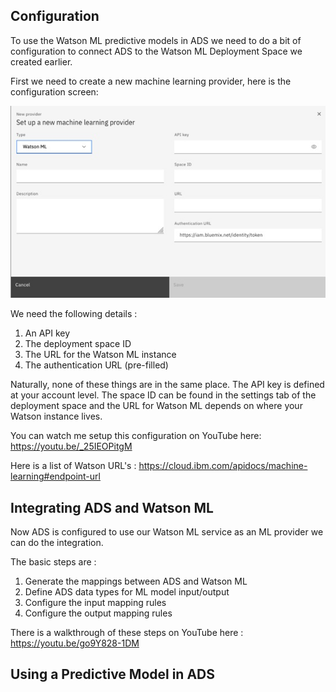  ## Configuration
 To use the Watson ML predictive models in ADS we need to do a bit of configuration to 
connect ADS to the Watson ML Deployment Space we created earlier.

First we need to create a new machine learning provider, here is the configuration screen:

![](images/ML_config.jpg) 

We need the following details :
1. An API key
2. The deployment space ID
3. The URL for the Watson ML instance
4. The authentication URL (pre-filled)

Naturally, none of these things are in the same place. The API key is defined at your 
account level. The space ID can be found in the settings tab of the deployment space and the 
URL for Watson ML depends on where your Watson instance lives.

You can watch me setup this configuration on YouTube here: https://youtu.be/_25IEOPitgM

Here is a list of Watson URL's : https://cloud.ibm.com/apidocs/machine-learning#endpoint-url 

## Integrating ADS and Watson ML

Now ADS is configured to use our Watson ML service as an ML provider we can do the integration.

The basic steps are :
1. Generate the mappings between ADS and Watson ML
2. Define ADS data types for ML model input/output
3. Configure the input mapping rules
4. Configure the output mapping rules

There is a walkthrough of these steps on YouTube here : https://youtu.be/go9Y828-1DM

## Using a Predictive Model in ADS 
